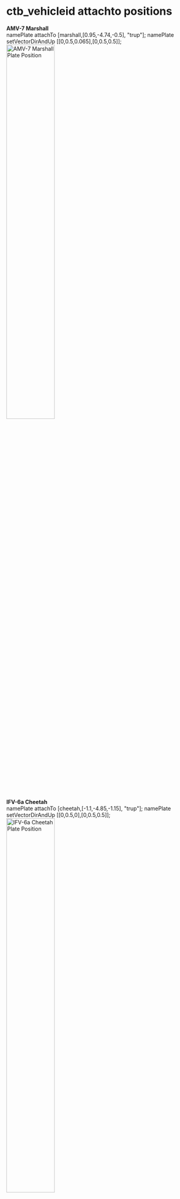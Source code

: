 ctb_vehicleid attachto positions
=============

<p>
	<b>AMV-7 Marshall</b>
	<br />namePlate attachTo [marshall,[0.95,-4.74,-0.5], "trup"]; namePlate setVectorDirAndUp [[0,0.5,0.065],[0,0.5,0.5]];
	<br /><a href="http://i.imgur.com/sBbGIEc.png" target="_blank"><img src="http://i.imgur.com/sBbGIEc.png" title="AMV-7 Marshall Plate Position" width="50%" height="50%" /></a>
</p>

<p>
	<b>IFV-6a Cheetah</b>
	<br />namePlate attachTo [cheetah,[-1.1,-4.85,-1.15], "trup"]; namePlate setVectorDirAndUp [[0,0.5,0],[0,0.5,0.5]];
	<br /><a href="http://i.imgur.com/UvOHUq1.png" target="_blank"><img src="http://i.imgur.com/UvOHUq1.png" title="IFV-6a Cheetah Plate Position" width="50%" height="50%" /></a>
</p>

<p>
	<b>IFV-6c Panther</b>
	<br />namePlate attachTo [panther,[-1.1,-4.85,-0.795], "trup"]; namePlate setVectorDirAndUp [[0,0.5,0],[0,0.5,0.5]];
	<br /><a href="http://i.imgur.com/CqWBAbD.png" target="_blank"><img src="http://i.imgur.com/CqWBAbD.png" title="IFV-6c Panther Plate Position" width="50%" height="50%" /></a>
</p>

<p>
	<b>M2A1 Slammer UP</b>
	<br />namePlate attachTo [slammer,[1.352,-4.405, -1.025], "trup"]; namePlate setVectorDirAndUp [[0,0.5,-0.18],[0,0.5,0.5]];
	<br /><a href="http://i.imgur.com/3Ih5l23.png" target="_blank"><img src="http://i.imgur.com/3Ih5l23.png" title="M2A1 Slammer Plate Position" width="50%" height="50%" /></a>
</p>

<p>
	<b>M4 Scorcher</b>
	<br />namePlate attachTo [scorcher,[1.352,-4.835, -1.37], "trup"]; namePlate setVectorDirAndUp [[0,0.5,-0.18],[0,0.5,0.5]];
	<br /><a href="http://i.imgur.com/rJ6j4wf.png" target="_blank"><img src="http://i.imgur.com/rJ6j4wf.png" title="M4 Scorcher Plate Position" width="50%" height="50%" /></a>
</p>

<p>
	<b>M5 Sandstorm MLRS</b>
	<br />namePlate attachTo [sandstorm,[1.352,-4.407,-0.15], "trup"]; namePlate setVectorDirAndUp [[0,0.5,-0.18],[0,0.5,0.5]];
	<br /><a href="http://i.imgur.com/7R849bK.png" target="_blank"><img src="http://i.imgur.com/7R849bK.png" title="M5 Sandstorm MLRS Plate Position" width="50%" height="50%" /></a>
</p>

<p>
	<b>AFV-4 Gorgon</b>
	<br />namePlate attachTo [gorgon,[1.53,-4.39,-0.85], "trup"]; namePlate setVectorDirAndUp [[0,0.5,0.18],[0,0.5,0.5]];
	<br /><a href="http://i.imgur.com/fHuyqMO.png" target="_blank"><img src="http://i.imgur.com/fHuyqMO.png" title="AFV-4 Gorgon Plate Position" width="50%" height="50%" /></a>
</p>

<p>
	<b>FV-720 Mora</b>
	<br />namePlate attachTo [mora,[-1.1,-3.869,-0.775], "trup"]; namePlate setVectorDirAndUp [[0,0.5,0],[0,0.5,0.5]];
	<br /><a href="http://i.imgur.com/NSid4Bz.png" target="_blank"><img src="http://i.imgur.com/NSid4Bz.png" title="FV-720 Mora Plate Position" width="50%" height="50%" /></a>
</p>

<p>
	<b>MBT-52 Kuma</b>
	<br />namePlate attachTo [kuma,[0.93,-5.7, -0.595], "trup"]; namePlate setVectorDirAndUp [[0,0.5,0],[0,0.5,0.5]];
	<br /><a href="http://i.imgur.com/bdX2OLJ.png" target="_blank"><img src="http://i.imgur.com/bdX2OLJ.png" title="MBT-52 Kuma Plate Position" width="50%" height="50%" /></a>
</p>